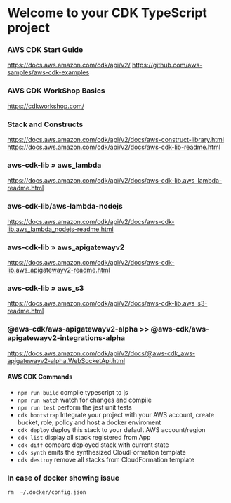 # Welcome to your CDK TypeScript project


### AWS CDK Start Guide
https://docs.aws.amazon.com/cdk/api/v2/
https://github.com/aws-samples/aws-cdk-examples

### AWS CDK WorkShop Basics
https://cdkworkshop.com/

### Stack and Constructs
https://docs.aws.amazon.com/cdk/api/v2/docs/aws-construct-library.html
https://docs.aws.amazon.com/cdk/api/v2/docs/aws-cdk-lib-readme.html

### aws-cdk-lib » aws_lambda
https://docs.aws.amazon.com/cdk/api/v2/docs/aws-cdk-lib.aws_lambda-readme.html

### aws-cdk-lib/aws-lambda-nodejs
https://docs.aws.amazon.com/cdk/api/v2/docs/aws-cdk-lib.aws_lambda_nodejs-readme.html

### aws-cdk-lib » aws_apigatewayv2
https://docs.aws.amazon.com/cdk/api/v2/docs/aws-cdk-lib.aws_apigatewayv2-readme.html

### aws-cdk-lib » aws_s3
https://docs.aws.amazon.com/cdk/api/v2/docs/aws-cdk-lib.aws_s3-readme.html

### @aws-cdk/aws-apigatewayv2-alpha >> @aws-cdk/aws-apigatewayv2-integrations-alpha
https://docs.aws.amazon.com/cdk/api/v2/docs/@aws-cdk_aws-apigatewayv2-alpha.WebSocketApi.html





#### AWS CDK Commands
* `npm run build`   compile typescript to js
* `npm run watch`   watch for changes and compile
* `npm run test`    perform the jest unit tests
* `cdk bootstrap`   Integrate your project with your AWS account, create bucket, role, policy and host a docker enviroment
* `cdk deploy`      deploy this stack to your default AWS account/region
* `cdk list`        display all stack registered from App
* `cdk diff`        compare deployed stack with current state
* `cdk synth`       emits the synthesized CloudFormation template
* `cdk destroy`     remove all stacks from CloudFormation template


### In case of docker showing issue
```
rm  ~/.docker/config.json
``` 

